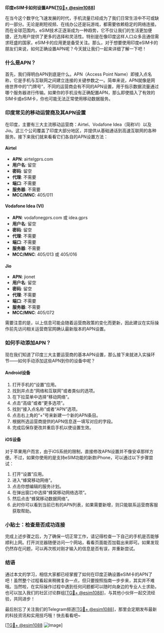 **印度eSIM卡如何设置APN[[TG💪+ @esim1088](https://t.me/s/esim1088)]**

在当今这个数字化飞速发展的时代，手机流量已经成为了我们日常生活中不可或缺的一部分。无论是刷短视频、在线办公还是玩游戏，都需要依赖稳定的网络连接。而在全球范围内，eSIM技术正逐渐成为一种趋势，它不仅让我们的生活更加便捷，还为用户提供了更多的选择和灵活性。特别是在像印度这样人口众多且通信需求旺盛的国家，eSIM卡的应用更是备受关注。那么，对于想要使用印度eSIM卡的朋友们来说，如何正确设置APN呢？今天就让我们一起来详细了解一下吧！

### 什么是APN？

首先，我们得明白APN到底是什么。APN（Access Point Name）即接入点名称，它是手机与互联网之间建立连接的关键参数之一。简单来说，APN就像是网络世界中的“门牌号”，不同的运营商会有不同的APN设置，用于指示数据流量通过哪个服务器进行传输。如果你的手机没有正确配置APN，那么即使插入了有效的SIM卡或eSIM卡，你也可能无法正常使用移动数据服务。

### 印度常见的移动运营商及其APN设置

在印度，主要有三大主流移动运营商：Airtel、Vodafone Idea（简称VI）以及Jio。这三个公司覆盖了印度大部分地区，并提供从基础通话到高速互联网的各种服务。接下来我们就来看看它们各自的APN设置方法：

#### Airtel
- **APN**: airtelgprs.com
- **用户名**: 留空
- **密码**: 留空
- **代理**: 不需要
- **端口**: 不需要
- **服务器**: 不需要
- **MCC/MNC**: 405/011

#### Vodafone Idea (VI)
- **APN**: vodafonegprs.com 或 idea.gprs
- **用户名**: 留空
- **密码**: 留空
- **代理**: 不需要
- **端口**: 不需要
- **服务器**: 不需要
- **MCC/MNC**: 405/013 或 405/016

#### Jio
- **APN**: jionet
- **用户名**: 留空
- **密码**: 留空
- **代理**: 不需要
- **端口**: 不需要
- **服务器**: 不需要
- **MCC/MNC**: 405/072

需要注意的是，以上信息可能会随着运营商政策的变化而更新，因此建议在实际操作前先访问相关运营商官网确认最新版本的APN设置。

### 如何手动添加APN？

现在我们知道了印度三大主要运营商的基本APN设置，那么接下来就进入实操环节——如何手动添加这些APN到你的设备中呢？

#### Android设备
1. 打开手机的“设置”应用。
2. 找到并点击“网络和互联网”或者类似的选项。
3. 在下拉菜单中选择“移动网络”。
4. 点击“高级”或者“更多选项”。
5. 找到“接入点名称”或者“APN”选项。
6. 点击右上角的“+”号来新建一个新的APN条目。
7. 根据所选运营商提供的APN信息逐一填写对应的字段。
8. 完成后保存更改并重启手机以使设置生效。

#### iOS设备
对于苹果用户而言，由于iOS系统的限制，直接修改APN设置并不像安卓那样方便。不过，如果你使用的是支持eSIM功能的新款iPhone，可以通过以下步骤尝试：
1. 打开“设置”应用。
2. 进入“蜂窝移动网络”。
3. 点击你想编辑的服务计划。
4. 在弹出窗口中选择“蜂窝移动网络选项”。
5. 然后点击“蜂窝移动数据网络”。
6. 此时你可以看到当前已有的APN列表，如果需要新增，则只能联系运营商客服获取帮助。

### 小贴士：检查是否成功连接

完成上述步骤之后，为了确保一切正常工作，请记得检查一下自己的手机是否能够顺利上网。打开浏览器随便访问一个网站，看看页面能否加载出来即可。如果发现仍然存在问题，可以再次核对刚才输入的信息是否有误，并重新尝试。

### 结语

通过本文的学习，相信大家都已经掌握了如何在印度正确设置eSIM卡的APN了吧！虽然整个过程看起来稍微复杂一点，但只要按照指南一步步来，其实并不难哦。当然啦，在实际操作过程中遇到任何问题都可以随时向身边的专业人士求助，也可以加入我们的社区讨论群组[[TG💪+ @esim1088](https://t.me/s/esim1088)]，与其他小伙伴一起交流经验，共同进步！

最后别忘了关注我们的Telegram频道[[TG💪+ @esim1088](https://t.me/s/esim1088)]，那里会定期发布最新的科技资讯和实用技巧哦！快去看看吧~

[[TG💪+ @esim1088](https://t.me/s/esim1088) ![Image](https://i.postimg.cc/4NQfJmqS/Snipaste-2025-05-13-00-14-12.png)]